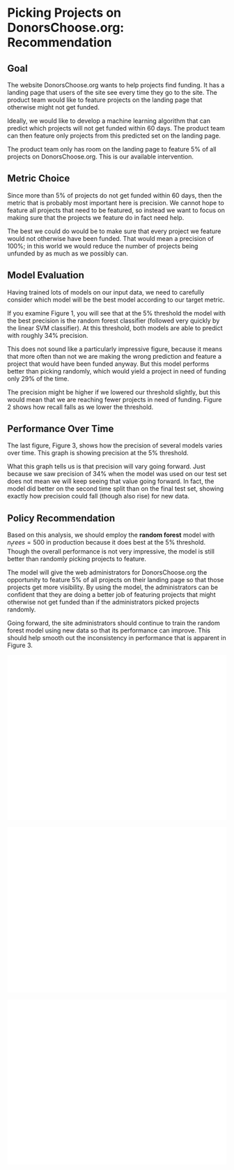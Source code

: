 # Picking Projects on DonorsChoose.org: Recommendation
## Goal
The website DonorsChoose.org wants to help projects find funding. It has a
landing page that users of the site see every time they go to the site. The
product team would like to feature projects on the landing page that otherwise
might not get funded.

Ideally, we would like to develop a machine learning algorithm that can predict
which projects will not get funded within 60 days. The product team can then
feature only projects from this predicted set on the landing page.

The product team only has room on the landing page to feature 5% of all
projects on DonorsChoose.org. This is our available intervention.

## Metric Choice
Since more than 5% of projects do not get funded within 60 days, then the
metric that is probably most important here is precision. We cannot hope to
feature all projects that need to be featured, so instead we want to focus on
making sure that the projects we feature do in fact need help.

The best we could do would be to make sure that every project we feature would
not otherwise have been funded. That would mean a precision of 100%; in this
world we would reduce the number of projects being unfunded by as much as we
possibly can.

## Model Evaluation
Having trained lots of models on our input data, we need to carefully consider
which model will be the best model according to our target metric.

If you examine Figure 1, you will see that at the 5% threshold the model with
the best precision is the random forest classifier (followed very quickly by
the linear SVM classifier). At this threshold, both models are able to predict
with roughly 34% precision.

This does not sound like a particularly impressive figure, because it means
that more often than not we are making the wrong prediction and feature a
project that would have been funded anyway. But this model performs
better than picking randomly, which would yield a project in need
of funding only 29% of the time.

The precision might be higher if we lowered our threshold slightly, but this
would mean that we are reaching fewer projects in need of funding. Figure 2
shows how recall falls as we lower the threshold.

## Performance Over Time
The last figure, Figure 3, shows how the precision of several models varies
over time. This graph is showing precision at the 5% threshold.

What this graph tells us is that precision will vary going forward. Just
because we saw precision of 34% when the model was used on our test set does
not mean we will keep seeing that value going forward. In fact, the model did
better on the second time split than on the final test set, showing exactly how
precision could fall (though also rise) for new data.

## Policy Recommendation
Based on this analysis, we should employ the **random forest** model with
$n_trees = 500$ in production because it does best at the 5% threshold. Though
the overall performance is not very impressive, the model is still better than
randomly picking projects to feature.

The model will give the web administrators for DonorsChoose.org the opportunity
to feature 5% of all projects on their landing page so that those projects get
more visibility. By using the model, the administrators can be confident that
they are doing a better job of featuring projects that might otherwise not get
funded than if the administrators picked projects randomly.

Going forward, the site administrators should continue to train the random
forest model using new data so that its performance can improve. This should
help smooth out the inconsistency in performance that is apparent in Figure 3.

![Precision](images/precision.png)

![Recall](images/recall.png)

![Precision Over Time](images/precision_splits.png)
